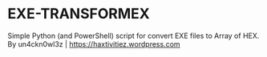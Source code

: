 
# EXE-TRANSFORMEX
Simple Python (and PowerShell) script for convert EXE files to Array of HEX.
By un4ckn0wl3z | https://haxtivitiez.wordpress.com           

